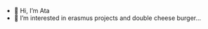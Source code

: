 - 👋 Hi, I’m Ata 
- 👀 I’m interested in erasmus projects  and double cheese burger... 
<!---
Shiplux-LLC/Shiplux-LLC is a ✨ special ✨ repository because its `README.md` (this file) appears on your GitHub profile.
You can click the Preview link to take a look at your changes.
--->
